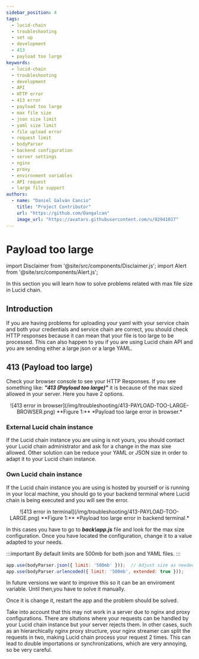 ```yaml
---
sidebar_position: 4
tags: 
  - lucid-chain
  - troubleshooting
  - set up
  - development
  - 413
  - payload too large
keywords:
  - lucid-chain
  - troubleshooting
  - development
  - API
  - HTTP error
  - 413 error
  - payload too large
  - max file size
  - json size limit
  - yaml size limit
  - file upload error
  - request limit
  - bodyParser
  - backend configuration
  - server settings
  - nginx
  - proxy
  - environment variables
  - API request
  - large file support
authors: 
  - name: "Daniel Galván Cancio"
    title: "Project Contributor"
    url: "https://github.com/Dangalcan"
    image_url: "https://avatars.githubusercontent.com/u/92941017"
---
```


# Payload too large

import Disclaimer from '@site/src/components/Disclaimer.js';
import Alert from '@site/src/components/Alert.js';

In this section you will learn how to solve problems related with max file size in Lucid chain.

## Introduction

If you are having problems for uploading your yaml with your service chain and both your credentials and service chain are correct, you should check HTTP responses because it can mean that your file is too large to be processed. This can also happen to you if you are using Lucid chain API and you are sending either a large json or a large YAML.

## 413 (Payload too large)

Check your browser console to see your HTTP Responses. If you see something like: ***"413 (Payload too large)"*** it is because of the max sized allowed in your server. Here you have 2 options.

<div align="center">
![413 error in browser](/img/troubleshooting/413-PAYLOAD-TOO-LARGE-BROWSER.png)  
**Figure 1:** *Payload too large error in browser.*
</div>

### External Lucid chain instance

If the Lucid chain instance you are using is not yours, you should contact your Lucid chain administrator and ask for a change in the max sixe allowed. Other solution can be reduce your YAML or JSON size in order to adapt it to your Lucid chain instance.

### Own Lucid chain instance

If the Lucid chain instance you are using is hosted by yourself or is running in your local machine, you should go to your backend terminal where Lucid chain is being executed and you will see the error.

<div align="center">
![413 error in terminal](/img/troubleshooting/413-PAYLOAD-TOO-LARGE.png)  
**Figure 1:** *Payload too large error in backend terminal.*
</div>

In this cases you have to go to ***back\app.js*** file and look for the max size configuration. Once you have located the configuration, change it to a value adapted to your needs.

:::important
By default limits are 500mb for both json and YAML files.
:::

```js
app.use(bodyParser.json({ limit: '500mb' }));  // Adjust size as needed
app.use(bodyParser.urlencoded({ limit: '500mb', extended: true }));
```

<Disclaimer>
In future versions we want to improve this so it can be an enviroment variable. Until then,you have to solve it manually.
</Disclaimer>

Once it is change it, restart the app and the problem should be solved.

<Alert>
Take into account that this may not work in a server due to nginx and proxy configurations. There are situtions where your requests can be handled by your Lucid chain instance but your server rejects them. In other cases, such as an hierarchically nginx proxy structure, your nginx streamer can split the requests in two, making Lucid chain process your request 2 times. This can lead to double importations or synchronizations, which are very annoying, so be very careful.
</Alert>
